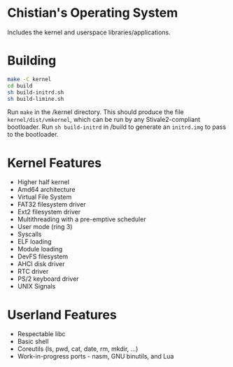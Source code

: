 # Chistian's Operating System

Includes the kernel and userspace libraries/applications.

# Building

```bash
make -C kernel
cd build
sh build-initrd.sh
sh build-limine.sh
```

Run ```make``` in the /kernel directory. This should produce the file ```kernel/dist/vmkernel```, which can be run by any Stivale2-compliant bootloader.
Run ```sh build-initrd``` in /build to generate an ```initrd.img``` to pass to the bootloader.

# Kernel Features
- Higher half kernel
- Amd64 architecture
- Virtual File System
- FAT32 filesystem driver
- Ext2 filesystem driver
- Multithreading with a pre-emptive scheduler
- User mode (ring 3)
- Syscalls
- ELF loading
- Module loading
- DevFS filesystem
- AHCI disk driver
- RTC driver
- PS/2 keyboard driver
- UNIX Signals

# Userland Features
- Respectable libc
- Basic shell
- Coreutils (ls, pwd, cat, date, rm, mkdir, ...)
- Work-in-progress ports - nasm, GNU binutils, and Lua
